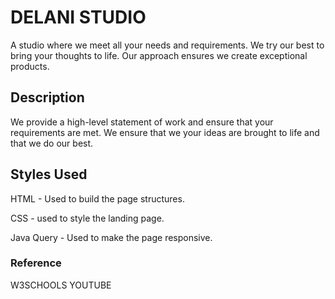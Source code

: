 # DELANI STUDIO

A studio where we meet all your needs and requirements. We try our best to bring your thoughts to life. Our approach ensures we create exceptional products.

## Description

We provide a high-level statement of work and ensure that your requirements are met. We ensure that we your ideas are brought to life and that we do our best.

## Styles Used

HTML - Used to build the page structures.

CSS - used to style the landing page.

Java Query - Used to make the page responsive.

### Reference

W3SCHOOLS YOUTUBE
